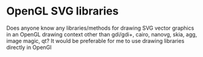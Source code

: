 
# OpenGL SVG libraries

Does anyone know any libraries/methods for drawing SVG vector graphics in an OpenGL drawing context other than gdi/gdi+, cairo, nanovg, skia, agg, image magic, qt?
It would be preferable for me to use drawing libraries directly in OpenGl

        